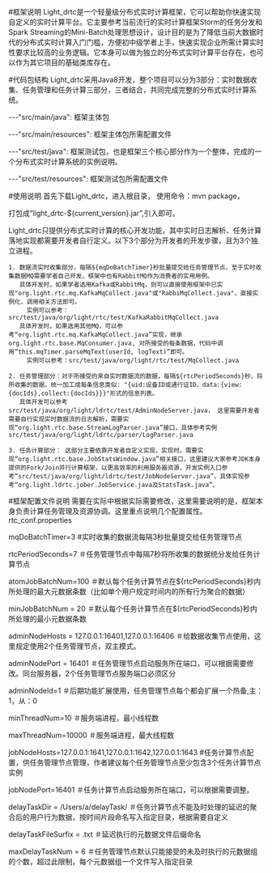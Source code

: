 #框架说明
Light_drtc是一个轻量级分布式实时计算框架，它可以帮助你快速实现自定义的实时计算平台。它主要参考当前流行的实时计算框架Storm的任务分发和Spark Streaming的Mini-Batch处理思想设计，设计目的是为了降低当前大数据时代的分布式实时计算入门门槛，方便初中级学者上手，快速实现企业所需计算实时性要求比较高的业务逻辑。它本身可以做为独立的分布式实时计算平台存在，也可以作为其它项目的基础类库存在。

#代码包结构
Light_drtc采用Java8开发，整个项目可以分为3部分：实时数据收集、任务管理和任务计算三部分，三者结合，共同完成完整的分布式实时计算系统。

---"src/main/java": 框架主体包

---"src/main/resources": 框架主体包所需配置文件

---"src/test/java": 框架测试包，也是框架三个核心部分作为一个整体，完成的一个分布式实时计算系统的实例说明。

---"src/test/resources": 框架测试包所需配置文件

#使用说明
首先下载Light_drtc，进入根目录，
使用命令：mvn package，

打包成“light_drtc-${current_version}.jar”,引入即可。

Light_drtc只提供分布式实时计算的核心开发功能，其中实时日志解析、任务计算落地实现都需要开发者自行定义。以下3个部分为开发者的开发步骤，且为3个独立进程。

	1. 数据流实时收集部分，每隔${mqDoBatchTimer}秒批量提交给任务管理节点，至于实时收集数据MQ需要学者自己开发，框架中也有RabbitMQ作为消费者的实用用例。
	   具体开发时，如果学者选用Kafka或RabbitMq，则可以直接使用框架中已实现"org.light.rtc.mq.KafkaMqCollect.java"或"RabbiMqCollect.java"，直接实例化，调用相关方法即可。
	   	 实例可以参考：src/test/java/org/light/rtc/test/KafkaRabbitMqCollect.java
	   具体开发时，如果选用其他MQ，可以参考“org.light.rtc.mq.KafkaMqCollect.java”实现，继承org.light.rtc.base.MqConsumer.java, 对所接受的每条数据，代码中调用“this.mqTimer.parseMqText(userId, logText)”即可。 
	   	 实例可以参考：src/test/java/org/light/rtc/test/MqCollect.java
	   
	2. 任务管理部分：对于所接受的来自实时数据流的数据，每隔${rtcPeriodSeconds}秒，将所收集的数据，统一加工成每条信息类似: "{uid:设备ID或通行证ID，data:{view:{docIds},collect:{docIds}}}"形式的信息列表。
	   具体开发可以参考src/test/java/org/light/ldrtc/test/AdminNodeServer.java， 这里需要开发者需要自行实现实时数据流的日志解析，需要实现“org.light.rtc.base.StreamLogParser.java”接口，具体参考实例src/test/java/org/light/ldrtc/parser/LogParser.java
	
	3. 任务计算部分： 这部分主要依靠开发者自定义实现，实现时，需要实现“org.light.rtc.base.JobStatsWindow.java”相关接口，这里建议大家参考JDK本身提供的Fork/Join并行计算框架，以更高效率的利用服务器资源，开发实例入口参考“src/test/java/org/light/ldrtc/test/JobNodeServer.java”，具体实现参考“org.light.ldrtc.jober.JobService.java及StatsTask.java”。
		
#框架配置文件说明
需要在实际中根据实际需要修改，这里需要说明的是，框架本身负责计算任务管理及资源协调。这里重点说明几个配置属性。
rtc_conf.properties

mqDoBatchTimer=3 #实时收集的数据流每隔3秒批量提交给任务管理节点

rtcPeriodSeconds=7 ＃任务管理节点中每隔7秒将所收集的数据统分发给任务计算节点

atomJobBatchNum=100  ＃默认每个任务计算节点在${rtcPeriodSeconds}秒内所处理的最大元数据条数（比如单个用户规定时间内的所有行为聚合的数据）

minJobBatchNum = 20  ＃默认每个任务计算节点在${rtcPeriodSeconds}秒内所处理的最小元数据条数

adminNodeHosts = 127.0.0.1:16401,127.0.0.1:16406  ＃给数据收集节点使用，这里规定使用2个任务管理节点，双主模式。

adminNodePort = 16401	＃任务管理节点启动服务所在端口，可以根据需要修改。同台服务器，2个任务管理节点服务端口必须区分

adminNodeId=1		＃后期功能扩展使用，任务管理节点每个都会扩展一个热备,主：1，从：0

minThreadNum=10		 ＃服务端进程，最小线程数

maxThreadNum=10000   ＃服务端进程，最大线程数

jobNodeHosts=127.0.0.1:1641,127.0.0.1:1642,127.0.0.1:1643  #任务计算节点配置，供任务管理节点管理，作者建议每个任务管理节点至少包含3个任务计算节点实例

jobNodePort=16401	＃任务计算节点启动服务所在端口，可以根据需要调整。

delayTaskDir = /Users/a/delayTask/   ＃任务计算节点不能及时处理的延迟的聚合后的用户行为数据，按时间片段命名写入指定目录，根据需要自定义

delayTaskFileSurfix = .txt		＃延迟执行的元数据文件后缀命名

maxDelayTaskNum = 6			＃任务管理节点默认只能接受的未及时执行的元数据组的个数，超过此限制，每个元数据组一个文件写入指定目录


